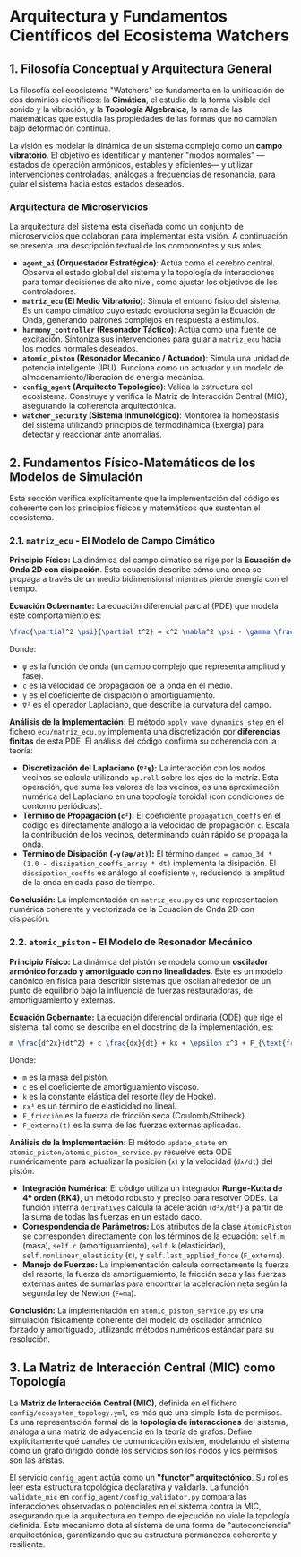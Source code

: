 # Arquitectura y Fundamentos Científicos del Ecosistema Watchers

## 1. Filosofía Conceptual y Arquitectura General

La filosofía del ecosistema "Watchers" se fundamenta en la unificación de dos dominios científicos: la **Cimática**, el estudio de la forma visible del sonido y la vibración, y la **Topología Algebraica**, la rama de las matemáticas que estudia las propiedades de las formas que no cambian bajo deformación continua.

La visión es modelar la dinámica de un sistema complejo como un **campo vibratorio**. El objetivo es identificar y mantener "modos normales" —estados de operación armónicos, estables y eficientes— y utilizar intervenciones controladas, análogas a frecuencias de resonancia, para guiar el sistema hacia estos estados deseados.

### Arquitectura de Microservicios

La arquitectura del sistema está diseñada como un conjunto de microservicios que colaboran para implementar esta visión. A continuación se presenta una descripción textual de los componentes y sus roles:

*   **`agent_ai` (Orquestador Estratégico)**: Actúa como el cerebro central. Observa el estado global del sistema y la topología de interacciones para tomar decisiones de alto nivel, como ajustar los objetivos de los controladores.
*   **`matriz_ecu` (El Medio Vibratorio)**: Simula el entorno físico del sistema. Es un campo cimático cuyo estado evoluciona según la Ecuación de Onda, generando patrones complejos en respuesta a estímulos.
*   **`harmony_controller` (Resonador Táctico)**: Actúa como una fuente de excitación. Sintoniza sus intervenciones para guiar a `matriz_ecu` hacia los modos normales deseados.
*   **`atomic_piston` (Resonador Mecánico / Actuador)**: Simula una unidad de potencia inteligente (IPU). Funciona como un actuador y un modelo de almacenamiento/liberación de energía mecánica.
*   **`config_agent` (Arquitecto Topológico)**: Valida la estructura del ecosistema. Construye y verifica la Matriz de Interacción Central (MIC), asegurando la coherencia arquitectónica.
*   **`watcher_security` (Sistema Inmunológico)**: Monitorea la homeostasis del sistema utilizando principios de termodinámica (Exergía) para detectar y reaccionar ante anomalías.

## 2. Fundamentos Físico-Matemáticos de los Modelos de Simulación

Esta sección verifica explícitamente que la implementación del código es coherente con los principios físicos y matemáticos que sustentan el ecosistema.

### 2.1. `matriz_ecu` - El Modelo de Campo Cimático

**Principio Físico:** La dinámica del campo cimático se rige por la **Ecuación de Onda 2D con disipación**. Esta ecuación describe cómo una onda se propaga a través de un medio bidimensional mientras pierde energía con el tiempo.

**Ecuación Gobernante:** La ecuación diferencial parcial (PDE) que modela este comportamiento es:
```latex
\frac{\partial^2 \psi}{\partial t^2} = c^2 \nabla^2 \psi - \gamma \frac{\partial \psi}{\partial t}
```
Donde:
- `ψ` es la función de onda (un campo complejo que representa amplitud y fase).
- `c` es la velocidad de propagación de la onda en el medio.
- `γ` es el coeficiente de disipación o amortiguamiento.
- `∇²` es el operador Laplaciano, que describe la curvatura del campo.

**Análisis de la Implementación:**
El método `apply_wave_dynamics_step` en el fichero `ecu/matriz_ecu.py` implementa una discretización por **diferencias finitas** de esta PDE. El análisis del código confirma su coherencia con la teoría:

- **Discretización del Laplaciano (`∇²ψ`):** La interacción con los nodos vecinos se calcula utilizando `np.roll` sobre los ejes de la matriz. Esta operación, que suma los valores de los vecinos, es una aproximación numérica del Laplaciano en una topología toroidal (con condiciones de contorno periódicas).
- **Término de Propagación (`c²`):** El coeficiente `propagation_coeffs` en el código es directamente análogo a la velocidad de propagación `c`. Escala la contribución de los vecinos, determinando cuán rápido se propaga la onda.
- **Término de Disipación (`-γ(∂ψ/∂t)`):** El término `damped = campo_3d * (1.0 - dissipation_coeffs_array * dt)` implementa la disipación. El `dissipation_coeffs` es análogo al coeficiente `γ`, reduciendo la amplitud de la onda en cada paso de tiempo.

**Conclusión:** La implementación en `matriz_ecu.py` es una representación numérica coherente y vectorizada de la Ecuación de Onda 2D con disipación.

### 2.2. `atomic_piston` - El Modelo de Resonador Mecánico

**Principio Físico:** La dinámica del pistón se modela como un **oscilador armónico forzado y amortiguado con no linealidades**. Este es un modelo canónico en física para describir sistemas que oscilan alrededor de un punto de equilibrio bajo la influencia de fuerzas restauradoras, de amortiguamiento y externas.

**Ecuación Gobernante:** La ecuación diferencial ordinaria (ODE) que rige el sistema, tal como se describe en el docstring de la implementación, es:
```latex
m \frac{d^2x}{dt^2} + c \frac{dx}{dt} + kx + \epsilon x^3 + F_{\text{fricción}} = F_{\text{externa}}(t)
```
Donde:
- `m` es la masa del pistón.
- `c` es el coeficiente de amortiguamiento viscoso.
- `k` es la constante elástica del resorte (ley de Hooke).
- `εx³` es un término de elasticidad no lineal.
- `F_fricción` es la fuerza de fricción seca (Coulomb/Stribeck).
- `F_externa(t)` es la suma de las fuerzas externas aplicadas.

**Análisis de la Implementación:**
El método `update_state` en `atomic_piston/atomic_piston_service.py` resuelve esta ODE numéricamente para actualizar la posición (`x`) y la velocidad (`dx/dt`) del pistón.

- **Integración Numérica:** El código utiliza un integrador **Runge-Kutta de 4º orden (RK4)**, un método robusto y preciso para resolver ODEs. La función interna `derivatives` calcula la aceleración (`d²x/dt²`) a partir de la suma de todas las fuerzas en un estado dado.
- **Correspondencia de Parámetros:** Los atributos de la clase `AtomicPiston` se corresponden directamente con los términos de la ecuación: `self.m` (masa), `self.c` (amortiguamiento), `self.k` (elasticidad), `self.nonlinear_elasticity` (ε), y `self.last_applied_force` (`F_externa`).
- **Manejo de Fuerzas:** La implementación calcula correctamente la fuerza del resorte, la fuerza de amortiguamiento, la fricción seca y las fuerzas externas antes de sumarlas para encontrar la aceleración neta según la segunda ley de Newton (`F=ma`).

**Conclusión:** La implementación en `atomic_piston_service.py` es una simulación físicamente coherente del modelo de oscilador armónico forzado y amortiguado, utilizando métodos numéricos estándar para su resolución.

## 3. La Matriz de Interacción Central (MIC) como Topología

La **Matriz de Interacción Central (MIC)**, definida en el fichero `config/ecosystem_topology.yml`, es más que una simple lista de permisos. Es una representación formal de la **topología de interacciones** del sistema, análoga a una matriz de adyacencia en la teoría de grafos. Define explícitamente qué canales de comunicación existen, modelando el sistema como un grafo dirigido donde los servicios son los nodos y los permisos son las aristas.

El servicio `config_agent` actúa como un **"functor" arquitectónico**. Su rol es leer esta estructura topológica declarativa y validarla. La función `validate_mic` en `config_agent/config_validator.py` compara las interacciones observadas o potenciales en el sistema contra la MIC, asegurando que la arquitectura en tiempo de ejecución no viole la topología definida. Este mecanismo dota al sistema de una forma de "autoconciencia" arquitectónica, garantizando que su estructura permanezca coherente y resiliente.
